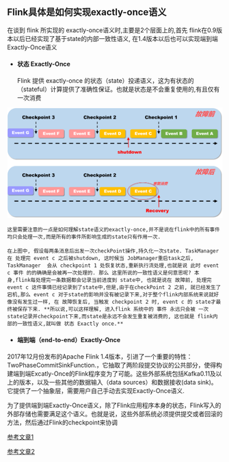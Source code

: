 ## Flink具体是如何实现exactly-once语义

在谈到 flink 所实现的 exactly-once语义时,主要是2个层面上的,首先 flink在0.9版本以后已经实现了基于state的内部一致性语义, 在1.4版本以后也可以实现端到端 Exactly-Once语义

- #### 状态 Exactly-Once

  Flink 提供 exactly-once 的状态（state）投递语义，这为有状态的（stateful）计算提供了准确性保证。也就是状态是不会重复使用的,有且仅有一次消费

![](../../pictures/flink故障恢复.png)

	这里需要注意的一点是如何理解state语义的exactly-once,并不是说在flink中的所有事件均只会处理一次,而是所有的事件所影响生成的state只有作用一次.
	
	在上图中, 假设每两条消息后出发一次checkPoint操作,持久化一次state. TaskManager 在 处理完 event c 之后被shutdown, 这时候当 JobManager重启task之后, TaskManager  会从 checkpoint 1 处恢复状态,重新执行流处理,也就是说 此时 event c 事件 的的确确是会被再一次处理的. 那么 这里所说的一致性语义是何意思呢? 本身,flink每处理完一条数据都会记录当前进度到 state中, 也就是说在 故障前, 处理完 event c 这件事情已经记录到了state中,但是,由于在checkPoint 2 之前, 就已经发生了宕机,那么 event c 对于state的影响并没有被记录下来,对于整个flink内部系统来说就好像没有发生过一样, 在 故障恢复后, 当触发 checkpoint 2 时, event c 的 state才最终被保存下来. **所以说,可以这样理解, 进入flink 系统中的 事件 永远只会被 一次state记录并checkpoint下来,而state是永远不会发生重复被消费的, 这也就是 flink内部的一致性语义,就叫做 状态 Exactly once.**



- #### 端到端（end-to-end）Exactly-Once

2017年12月份发布的Apache Flink 1.4版本，引进了一个重要的特性：TwoPhaseCommitSinkFunction.，它抽取了两阶段提交协议的公共部分，使得构建端到端Excatly-Once的Flink程序变为了可能。这些外部系统包括Kafka0.11及以上的版本，以及一些其他的数据输入（data sources）和数据接收(data sink)。它提供了一个抽象层，需要用户自己手动去实现Exactly-Once语义.

为了提供端到端Exactly-Once语义，除了Flink应用程序本身的状态，Flink写入的外部存储也需要满足这个语义。也就是说，这些外部系统必须提供提交或者回滚的方法，然后通过Flink的checkpoint来协调

[参考文章1](<https://www.whitewood.me/2018/10/16/Flink-Exactly-Once-%E6%8A%95%E9%80%92%E5%AE%9E%E7%8E%B0%E6%B5%85%E6%9E%90/>)

[参考文章2](<https://my.oschina.net/u/992559/blog/1819948>)